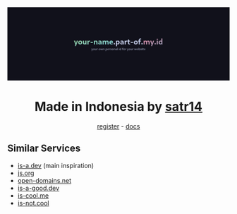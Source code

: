 <div align="center">
  <img src="https://raw.githubusercontent.com/partofmyid/.github/refs/heads/main/banner.png">
  <h1>Made in <b>Indonesia</b> by <a href="https://satr14.my.id">satr14</a></h1>
  <p><a href="https://github.com/partofmyid/register">register</a> - <a href="https://part-of.my.id/docs">docs</a></p>
</div>

## Similar Services
- [is-a.dev](https://is-a.dev/) (main inspiration)
- [js.org](https://js.org/)
- [open-domains.net](https://open-domains.net/)
- [is-a-good.dev](https://is-a-good.dev/)
- [is-cool.me](https://is-cool.me/)
- [is-not.cool](https://is-not.cool/)

